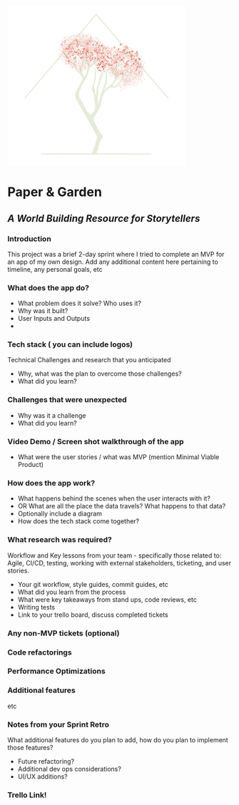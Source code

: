 ![logo](https://github.com/taylormleigh/PaperGarden/blob/master/client/dist/builderlogo.png)

# Paper & Garden
## *A World Building Resource for Storytellers*

### Introduction
This project was a brief 2-day sprint where I tried to complete an MVP for an app of my own design.
Add any additional content here pertaining to timeline, any personal goals, etc

### What does the app do?
* What problem does it solve? Who uses it?
* Why was it built?
* User Inputs and Outputs
* 

### Tech stack ( you can include logos)
Technical Challenges and research that you anticipated
* Why, what was the plan to overcome those challenges?
* What did you learn?

### Challenges that were unexpected
* Why was it a challenge
* What did you learn?

### Video Demo / Screen shot walkthrough of the app
* What were the user stories /  what was MVP (mention Minimal Viable Product)

### How does the app work?
* What happens behind the scenes when the user interacts with it? 
* OR What are all the place the data travels?  What happens to that data?
* Optionally include a diagram
* How does the tech stack come together?

### What research was required?
Workflow and Key lessons from your team - specifically those related to: Agile, CI/CD, testing, working with external stakeholders, ticketing, and user stories.
* Your git workflow, style guides, commit guides, etc
* What did you learn from the process
* What were key takeaways from stand ups, code reviews, etc
* Writing tests
* Link to your trello board, discuss completed tickets

### Any non-MVP tickets (optional)

### Code refactorings

### Performance Optimizations

### Additional features
etc

### Notes from your Sprint Retro
What additional features do you plan to add, how do you plan to implement those features?
* Future refactoring?
* Additional dev ops considerations?
* UI/UX additions?

### Trello Link!

